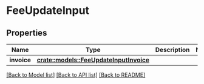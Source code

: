 # FeeUpdateInput

## Properties

Name | Type | Description | Notes
------------ | ------------- | ------------- | -------------
**invoice** | [**crate::models::FeeUpdateInputInvoice**](FeeUpdateInput_invoice.md) |  | 

[[Back to Model list]](../README.md#documentation-for-models) [[Back to API list]](../README.md#documentation-for-api-endpoints) [[Back to README]](../README.md)


